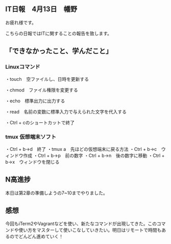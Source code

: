 ## IT日報　4月13日　幡野

お疲れ様です。

こちらの日報ではITに関することの報告を致します。

## 「できなかったこと、学んだこと」

### Linuxコマンド

・touch　空ファイルし、日時を更新する

・chmod　ファイル権限を変更する

・echo　標準出力に出力する

・read　名前の変数に標準入力で与えられた文字を代入する

・Ctrl + cのショートカットで終了

### tmux 仮想端末ソフト
・Ctrl + b→d　終了
・tmux a　先ほどの仮想端末に戻る方法
・Ctrl + b→c　ウィンドウ作成
・Ctrl + b→p　前の数字
・Ctrl + b→n　後の数字に移動
・Ctrl + b→x　ウィンドウを閉じる

## N高進捗

本日は第2章の準備しようの7~10までやりました。

## 感想

今回もiTerm2やVagrantなどを使い、新たなコマンドが出現してきた。このコマンドや使い方をマスターして使いこなしていきたい。明日はリモートで時間もあるのでどんどん進めていく！


